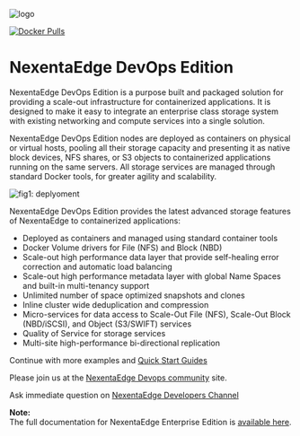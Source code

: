 ![logo](https://nexenta.com/rs/nexenta2/images/Nexenta-GL-logo-600-dpi.jpg)

[![Docker Pulls](https://img.shields.io/docker/pulls/nexenta/nedge.svg)](https://hub.docker.com/r/nexenta/nedge)

# NexentaEdge DevOps Edition
NexentaEdge DevOps Edition is a purpose built and packaged solution for providing a scale-out infrastructure for containerized applications. It is designed to make it easy to integrate an enterprise class storage system with existing networking and compute services into a single solution.

NexentaEdge DevOps Edition nodes are deployed as containers on physical or virtual hosts, pooling all their storage capacity and presenting it as native block devices, NFS shares, or S3 objects to containerized applications running on the same servers.  All storage services are managed through standard Docker tools, for greater agility and scalability.

![fig1: deplyoment](https://raw.githubusercontent.com/nexenta/nedge-dev/master/images/container-converged.png)

NexentaEdge DevOps Edition provides the latest advanced storage features of NexentaEdge to containerized applications:
* Deployed as containers and managed using standard container tools
* Docker Volume drivers for File (NFS) and Block (NBD)
* Scale-out high performance data layer that provide self-healing error correction and automatic load balancing
* Scale-out high performance metadata layer with global Name Spaces and built-in multi-tenancy support
* Unlimited number of space optimized snapshots and clones
* Inline cluster wide deduplication and compression
* Micro-services for data access to Scale-Out File (NFS), Scale-Out Block (NBD/iSCSI), and Object (S3/SWIFT) services
* Quality of Service for storage services
* Multi-site high-performance bi-directional replication

Continue with more examples and [Quick Start Guides](https://github.com/nexenta/edge-dev/blob/master/INSTALL.md)

Please join us at the [NexentaEdge Devops community](https://community.nexenta.com/s/topic/0TOU0000000brtXOAQ/nexentaedge) site.

Ask immediate question on [NexentaEdge Developers Channel](https://nexentaedge.slack.com/messages/general/)

**Note:**<br/>The full documentation for NexentaEdge Enterprise Edition is [available here](https://nexenta.com/products/nexentaedge).
